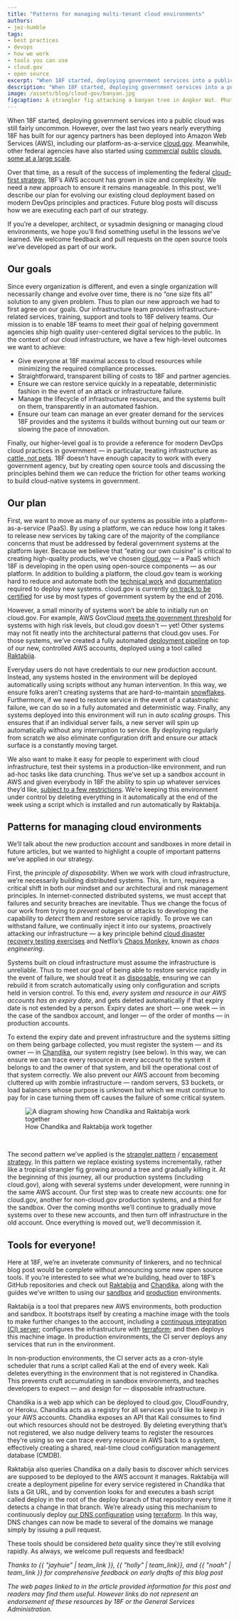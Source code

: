 ```yaml
---
title: "Patterns for managing multi-tenant cloud environments"
authors:
- jez-humble
tags:
- best practices
- devops
- how we work
- tools you can use
- cloud.gov
- open source
excerpt: "When 18F started, deploying government services into a public cloud was still fairly uncommon. However, everything 18F has built has been deployed into Amazon Web Services (AWS), including cloud.gov. Over that time, our AWS account has grown in size and complexity and we needed a new approach to make sure it remains manageable."
description: "When 18F started, deploying government services into a public cloud was still fairly uncommon. However, everything 18F has built has been deployed into Amazon Web Services (AWS), including cloud.gov. Over that time, our AWS account has grown in size and complexity and we needed a new approach to make sure it remains manageable."
image: /assets/blog/cloud-gov/banyan.jpg
figcaption: A strangler fig attacking a banyan tree in Angkor Wat. Photo by <a href="https://commons.wikimedia.org/wiki/File:Strangler_Fig_Ta_Prohm_Angkor1315.jpg">Michael Gunther</a>; CC Attribution Share-Alike
---
```

When 18F started, deploying government services into a public cloud was still fairly uncommon. However, over the last two years nearly everything 18F has built for our agency partners has been deployed into Amazon Web Services (AWS), including our platform-as-a-service [cloud.gov](https://cloud.gov/). Meanwhile, other federal agencies have also started using [commercial](https://marketplace.fedramp.gov/#/product/aws-us-eastwest?sort=productName&productNameSearch=amazon) [public](https://marketplace.fedramp.gov/#/product/azure-public-and-government-community-cloud-solution?sort=productName&productNameSearch=azure) [clouds](https://marketplace.fedramp.gov/#/product/google-services?sort=productName&productNameSearch=google), [some at a large scale](https://www.youtube.com/watch?v=Whbed3dAxiU).

Over that time, as a result of the success of implementing the federal [cloud-first strategy](https://www.whitehouse.gov/sites/default/files/omb/assets/egov_docs/federal-cloud-computing-strategy.pdf), 18F’s AWS account has grown in size and complexity. We need a new approach to ensure it remains manageable. In this post, we’ll describe our plan for evolving our existing cloud deployment based on modern DevOps principles and practices. Future blog posts will discuss how we are executing each part of our strategy.

If you’re a developer, architect, or sysadmin designing or managing cloud environments, we hope you’ll find something useful in the lessons we’ve learned. We welcome feedback and pull requests on the open source tools we’ve developed as part of our work.

Our goals
---------

Since every organization is different, and even a single organization will necessarily change and evolve over time, there is no “one size fits all” solution to any given problem. Thus to plan our new approach we had to first agree on our goals. Our infrastructure team provides infrastructure-related services, training, support and tools to 18F delivery teams. Our mission is to enable 18F teams to meet *their* goal of helping government agencies ship high quality user-centered digital services to the public. In the context of our cloud infrastructure, we have a few high-level outcomes we want to achieve:

-   Give everyone at 18F maximal access to cloud resources while minimizing the required compliance processes.
-   Straightforward, transparent billing of costs to 18F and partner agencies.
-   Ensure we can restore service quickly in a repeatable, deterministic fashion in the event of an attack or infrastructure failure.
-   Manage the lifecycle of infrastructure resources, and the systems built on them, transparently in an automated fashion.
-   Ensure our team can manage an ever greater demand for the services 18F provides and the systems it builds without burning out our team or slowing the pace of innovation.

Finally, our higher-level goal is to provide a reference for modern DevOps cloud practices in government — in particular, treating infrastructure as [cattle, not pets](https://blog.engineyard.com/2014/pets-vs-cattle). 18F doesn’t have enough capacity to work with every government agency, but by creating open source tools and discussing the principles behind them we can reduce the friction for other teams working to build cloud-native systems in government.

Our plan
--------

First, we want to move as many of our systems as possible into a platform-as-a-service (PaaS). By using a platform, we can reduce how long it takes to release new services by taking care of the majority of the compliance concerns that must be addressed by federal government systems at the platform layer. Because we believe that “eating our own cuisine” is critical to creating high-quality products, we’ve chosen [cloud.gov](https://cloud.gov/) — a PaaS which 18F is developing in the open using open-source components — as our platform. In addition to building a platform, the cloud.gov team is working hard to reduce and automate both the [technical work](https://18f.gsa.gov/2015/10/09/cloud-gov-launch/) and [documentation](https://18f.gsa.gov/2016/04/15/compliance-masonry-buildling-a-risk-management-platform/) required to deploy new systems. cloud.gov is currently [on track to be certified](https://18f.gsa.gov/2016/07/18/cloud-gov-full-steam-ahead-fedramp-assessment-process/) for use by most types of government system by the end of 2016.

However, a small minority of systems won’t be able to initially run on cloud.gov. For example, AWS GovCloud [meets the government threshold](https://marketplace.fedramp.gov/#/product/aws-govcloud/versus/aws-govcloud-high?sort=productName&productNameSearch=amazon) for systems with high risk levels, but cloud.gov doesn't — yet! Other systems may not fit neatly into the architectural patterns that cloud.gov uses. For those systems, we’ve created a fully automated [deployment pipeline](http://martinfowler.com/bliki/DeploymentPipeline.html) on top of our new, controlled AWS accounts, deployed using a tool called [Raktabija](https://github.com/18F/raktabija).

Everyday users do not have credentials to our new production account. Instead, any systems hosted in the environment will be deployed automatically using scripts without any human intervention. In this way, we ensure folks aren’t creating systems that are hard-to-maintain [snowflakes](http://martinfowler.com/bliki/SnowflakeServer.html). Furthermore, if we need to restore service in the event of a catastrophic failure, we can do so in a fully automated and deterministic way. Finally, any systems deployed into this environment will run in *auto scaling groups*. This ensures that if an individual server fails, a new server will spin up automatically without any interruption to service. By deploying regularly from scratch we also eliminate configuration drift and ensure our attack surface is a constantly moving target.

We also want to make it easy for people to experiment with cloud infrastructure, test their systems in a production-like environment, and run ad-hoc tasks like data crunching. Thus we’ve set up a sandbox account in AWS and given everybody in 18F the ability to spin up whatever services they’d like, [subject to a few restrictions](https://pages.18f.gov/before-you-ship/infrastructure/sandbox/). We’re keeping this environment under control by deleting everything in it automatically at the end of the week using a script which is installed and run automatically by Raktabija.

Patterns for managing cloud environments
----------------------------------------

We’ll talk about the new production account and sandboxes in more detail in future articles, but we wanted to highlight a couple of important patterns we’ve applied in our strategy.

First, the *principle of disposability*. When we work with cloud infrastructure, we’re necessarily building distributed systems. This, in turn, requires a critical shift in both our mindset and our architectural and risk management principles. In internet-connected distributed systems, we must accept that failures and security breaches are inevitable. Thus we change the focus of our work from trying to *prevent* outages or attacks to developing the capability to *detect* them and restore service rapidly. To prove we can withstand failure, we continually inject it into our systems, proactively attacking our infrastructure — a key principle behind [cloud disaster recovery testing exercises](http://queue.acm.org/issuedetail.cfm?issue=2367376) and Netflix’s [Chaos Monkey](http://techblog.netflix.com/2012/07/chaos-monkey-released-into-wild.html), known as *chaos engineering*.

Systems built on cloud infrastructure must assume the infrastructure is unreliable. Thus to meet our goal of being able to restore service rapidly in the event of failure, we should treat it as [disposable](http://chadfowler.com/2013/06/23/immutable-deployments.html), ensuring we can rebuild it from scratch automatically using only configuration and scripts held in version control. To this end, *every system and resource in our AWS accounts has an expiry date*, and gets deleted automatically if that expiry date is not extended by a person. Expiry dates are short — one week — in the case of the sandbox account, and longer — of the order of months — in production accounts.

To extend the expiry date and prevent infrastructure and the systems sitting on them being garbage collected, you must register the system — and its owner — in [Chandika](https://github.com/18F/chandika), our system registry (see below). In this way, we can ensure we can trace every resource in every account to the system it belongs to and the owner of that system, and bill the operational cost of that system correctly. We also prevent our AWS account from becoming cluttered up with zombie infrastructure — random servers, S3 buckets, or load balancers whose purpose is unknown but which we must continue to pay for in case turning them off causes the failure of some critical system.

<figure>
  <img alt="A diagram showing how Chandika and Raktabija work together" src="{{ site.baseurl }}/assets/blog/cloud-gov/chandika-raktabija.jpg">
  <figcaption>How Chandika and Raktabija work together</figcaption>
</figure><br>

The second pattern we’ve applied is the [strangler pattern](http://martinfowler.com/bliki/StranglerApplication.html) / [encasement strategy](https://18f.gsa.gov/2014/09/08/the-encasement-strategy-on-legacy-systems-and-the/). In this pattern we replace existing systems incrementally, rather like a tropical strangler fig growing around a tree and gradually killing it. At the beginning of this journey, all our production systems (including cloud.gov), along with several systems under development, were running in the same AWS account. Our first step was to create new accounts: one for cloud.gov, another for non-cloud.gov production systems, and a third for the sandbox. Over the coming months we’ll continue to gradually move systems over to these new accounts, and then turn off infrastructure in the old account. Once everything is moved out, we’ll decommission it.

Tools for everyone!
-------------------

Here at 18F, we’re an inveterate community of tinkerers, and no technical blog post would be complete without announcing some new open source tools. If you’re interested to see what we’re building, head over to 18F’s GitHub repositories and check out [Raktabija](https://github.com/18F/raktabija) and [Chandika](https://github.com/18F/chandika), along with the guides we’ve written to using our [sandbox](https://pages.18f.gov/before-you-ship/infrastructure/sandbox/) and [production](https://pages.18f.gov/before-you-ship/infrastructure/aws/) environments.

Raktabija is a tool that prepares new AWS environments, both production and sandbox. It bootstraps itself by creating a machine image with the tools to make further changes to the account, including a [continuous integration (CI) server](https://www.go.cd/); configures the infrastructure with [terraform](https://www.terraform.io/); and then deploys this machine image. In production environments, the CI server deploys any services that run in the environment.

In non-production environments, the CI server acts as a cron-style scheduler that runs a script called Kali at the end of every week. Kali deletes everything in the environment that is not registered in Chandika. This prevents cruft accumulating in sandbox environments, and teaches developers to expect — and design for — disposable infrastructure.

Chandika is a web app which can be deployed to cloud.gov, CloudFoundry, or Heroku. Chandika acts as a registry for all services you’d like to keep in your AWS accounts. Chandika exposes an API that Kali consumes to find out which resources should not be destroyed. By deleting everything that’s not registered, we also nudge delivery teams to register the resources they’re using so we can trace every resource in AWS back to a system, effectively creating a shared, real-time cloud configuration management database (CMDB).

Raktabija also queries Chandika on a daily basis to discover which services are supposed to be deployed to the AWS account it manages. Raktabija will create a deployment pipeline for every service registered in Chandika that lists a Git URL, and by convention looks for and executes a bash script called deploy in the root of the deploy branch of that repository every time it detects a change in that branch. We’re already using this mechanism to continuously deploy [our DNS configuration](https://github.com/18F/dns) using [terraform](https://www.terraform.io/). In this way, DNS changes can now be made to several of the domains we manage simply by issuing a pull request.

These tools should be considered *beta* quality since they’re still evolving rapidly. As always, we welcome pull requests and feedback!

*Thanks to {{ "jayhuie" | team_link }}, {{ "holly" | team_link}}, and {{ "noah" | team_link }} for comprehensive feedback on early drafts of this blog post*

*The web pages linked to in the article provided information for this post and readers may find them useful. However links do not represent an endorsement of these resources by 18F or the General Services Administration.*
